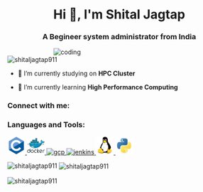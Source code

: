 <h1 align="center">Hi 👋, I'm Shital Jagtap </h1>
<h3 align="center">A Begineer system administrator from India</h3>

<img align="right" alt="coding" width="400" src="https://cdn.videoplasty.com/animation/midnight-coding-late-night-session-lofi-animation-stock-animation-51917-1280x720.jpg">

<p align="left"> <img src="https://komarev.com/ghpvc/?username=shitaljagtap911&label=Profile%20views&color=0e75b6&style=flat" alt="shitaljagtap911" /> </p>

- 🔭 I’m currently studying on **HPC Cluster**

- 🌱 I’m currently learning **High Performance Computing**

<h3 align="left">Connect with me:</h3>
<p align="left">
<h3 align="left">Languages and Tools:</h3>
<p align="left"> <a href="https://www.cprogramming.com/" target="_blank" rel="noreferrer"> <img src="https://raw.githubusercontent.com/devicons/devicon/master/icons/c/c-original.svg" alt="c" width="40" height="40"/> </a> <a href="https://www.docker.com/" target="_blank" rel="noreferrer"> <img src="https://raw.githubusercontent.com/devicons/devicon/master/icons/docker/docker-original-wordmark.svg" alt="docker" width="40" height="40"/> </a> <a href="https://cloud.google.com" target="_blank" rel="noreferrer"> <img src="https://www.vectorlogo.zone/logos/google_cloud/google_cloud-icon.svg" alt="gcp" width="40" height="40"/> </a> <a href="https://www.jenkins.io" target="_blank" rel="noreferrer"> <img src="https://www.vectorlogo.zone/logos/jenkins/jenkins-icon.svg" alt="jenkins" width="40" height="40"/> </a> <a href="https://www.linux.org/" target="_blank" rel="noreferrer"> <img src="https://raw.githubusercontent.com/devicons/devicon/master/icons/linux/linux-original.svg" alt="linux" width="40" height="40"/> </a> <a href="https://www.python.org" target="_blank" rel="noreferrer"> <img src="https://raw.githubusercontent.com/devicons/devicon/master/icons/python/python-original.svg" alt="python" width="40" height="40"/> </a> </p>

<p><img align="left" src="https://github-readme-stats.vercel.app/api/top-langs?username=shitaljagtap911&show_icons=true&locale=en&layout=compact" alt="shitaljagtap911" /></p>

<p>&nbsp;<img align="center" src="https://github-readme-stats.vercel.app/api?username=shitaljagtap911&show_icons=true&locale=en" alt="shitaljagtap911" /></p>

<p><img align="center" src="https://github-readme-streak-stats.herokuapp.com/?user=shitaljagtap911&" alt="shitaljagtap911" /></p>